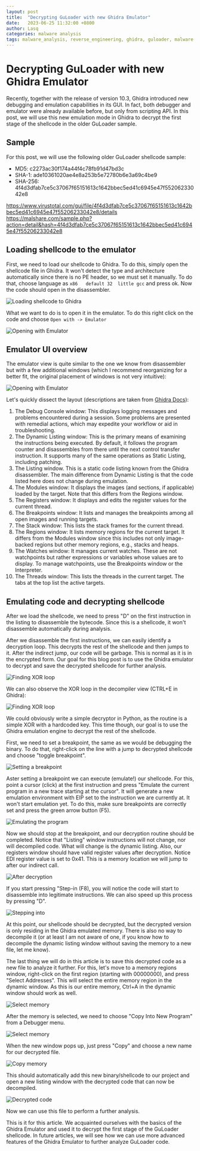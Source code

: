 ```yaml
---
layout: post
title:  "Decrypting GuLoader with new Ghidra Emulator"
date:   2023-06-25 11:32:00 +0800
author: Lasq
categories: malware analysis
tags: malware_analysis, reverse_engineering, ghidra, guloader, malware
---
```


# Decrypting GuLoader with new Ghidra Emulator

Recently, together with the release of version 10.3, Ghidra introduced new debugging and emulation capabilities in its GUI. In fact, both debugger and emulator were already available before, but only from scripting API. In this post, we will use this new emulation mode in Ghidra to decrypt the first stage of the shellcode in the older GuLoader sample.

## Sample

For this post, we will use the following older GuLoader shellcode sample:

* MD5: c2273ac30f174a44f4c78fb91d47bd3c
* SHA-1: ade10361020ae4e8a253b5e72780b6e3a69c4be9
* SHA-256: 4f4d3dfab7ce5c37067f65151613c1642bbec5ed41c6945e47f55206233042e8

https://www.virustotal.com/gui/file/4f4d3dfab7ce5c37067f65151613c1642bbec5ed41c6945e47f55206233042e8/details
https://malshare.com/sample.php?action=detail&hash=4f4d3dfab7ce5c37067f65151613c1642bbec5ed41c6945e47f55206233042e8

## Loading shellcode to the emulator

First, we need to load our shellcode to Ghidra. To do this, simply open the shellcode file in Ghidra. It won't detect the type and architecture automatically since there is no PE header, so we must set it manually. To do that, choose language as `x86   default 32  little gcc` and press ok. Now the code should open in the disassembler.

![Loading shellcode to Ghidra](/assets/img/2023-06-25-decrypting-guloader-with-ghidra/000_load_shellcode.JPG)

What we want to do is to open it in the emulator. To do this right click on the code and choose `Open with -> Emulator`

![Opening with Emulator](/assets/img/2023-06-25-decrypting-guloader-with-ghidra/001_emulator.JPG)

## Emulator UI overview

The emulator view is quite similar to the one we know from disassembler but with a few additional windows (which I recommend reorganizing for a better fit, the original placement of windows is not very intuitive):

![Opening with Emulator](/assets/img/2023-06-25-decrypting-guloader-with-ghidra/002_emulator_layout.png)

Let's quickly dissect the layout (descriptions are taken from [Ghidra Docs](https://github.com/NationalSecurityAgency/ghidra/blob/master/GhidraDocs/GhidraClass/Debugger/A2-UITour.md)):

1. The Debug Console window: This displays logging messages and problems encountered during a session. Some problems are presented with remedial actions, which may expedite your workflow or aid in troubleshooting.
2. The Dynamic Listing window: This is the primary means of examining the instructions being executed. By default, it follows the program counter and disassembles from there until the next control transfer instruction. It supports many of the same operations as Static Listing, including patching.
3. The Listing window. This is a static code listing known from the Ghidra disassembler. The main difference from Dynamic Listing is that the code listed here does not change during emulation.
4. The Modules window: It displays the images (and sections, if applicable) loaded by the target. Note that this differs from the Regions window.
5. The Registers window: It displays and edits the register values for the current thread.
6. The Breakpoints window: It lists and manages the breakpoints among all open images and running targets.
7. The Stack window: This lists the stack frames for the current thread.
8. The Regions window: It lists memory regions for the current target. It differs from the Modules window since this includes not only image-backed regions but other memory regions, e.g., stacks and heaps.
9. The Watches window: It manages current watches. These are not watchpoints but rather expressions or variables whose values are to display. To manage watchpoints, use the Breakpoints window or the Interpreter.
10. The Threads window: This lists the threads in the current target. The tabs at the top list the active targets.

## Emulating code and decrypting shellcode

After we load the shellcode, we need to press "D" on the first instruction in the listing to disassemble the bytecode. Since this is a shellcode, it won't disassemble automatically during analysis.

After we disassemble the first instructions, we can easily identify a decryption loop. This decrypts the rest of the shellcode and then jumps to it. After the indirect jump, our code will be garbage. This is normal as it is in the encrypted form. Our goal for this blog post is to use the Ghidra emulator to decrypt and save the decrypted shellcode for further analysis. 

![Finding XOR loop](/assets/img/2023-06-25-decrypting-guloader-with-ghidra/01_xor_loop.JPG)

We can also observe the XOR loop in the decompiler view (CTRL+E in Ghidra):

![Finding XOR loop](/assets/img/2023-06-25-decrypting-guloader-with-ghidra/02_xor_loop_decompiler.JPG)

We could obviously write a simple decryptor in Python, as the routine is a simple XOR with a hardcoded key. This time though, our goal is to use the Ghidra emulation engine to decrypt the rest of the shellcode.

First, we need to set a breakpoint, the same as we would be debugging the binary. To do that, right-click on the line with a jump to decrypted shellcode and choose "toggle breakpoint".

![Setting a breakpoint](/assets/img/2023-06-25-decrypting-guloader-with-ghidra/03_xor_loop_bp.JPG)

Aster setting a breakpoint we can execute (emulate!) our shellcode. For this, point a cursor (click) at the first instruction and press "Emulate the current program in a new trace starting at the cursor". It will generate a new emulation environment with EIP set to the instruction we are currently at. It won't start emulation yet. To do this, make sure breakpoints are correctly set and press the green arrow button (F5).

![Emulating the program](/assets/img/2023-06-25-decrypting-guloader-with-ghidra/031_emulate.JPG)

Now we should stop at the breakpoint, and our decryption routine should be completed. Notice that "Listing" window instructions will not change, nor will decompiled code. What will change is the dynamic listing. Also, our registers window should have valid register values after decryption. Notice EDI register value is set to 0x41. This is a memory location we will jump to after our indirect call.

![After decryption](/assets/img/2023-06-25-decrypting-guloader-with-ghidra/04_xor_done.JPG)

If you start pressing "Step-in (F8), you will notice the code will start to disassemble into legitimate instructions. We can also speed up this process by pressing "D".

![Stepping into](/assets/img/2023-06-25-decrypting-guloader-with-ghidra/052_stepping.JPG)

At this point, our shellcode should be decrypted, but the decrypted version is only residing in the Ghidra emulated memory. There is also no way to decompile it (or at least I am not aware of one, if you know how to decompile the dynamic listing window without saving the memory to a new file, let me know).

The last thing we will do in this article is to save this decrypted code as a new file to analyze it further. For this, let's move to a memory regions window, right-click on the first region (starting with 00000000), and press "Select Addresses". This will select the entire memory region in the dynamic window. As this is our entire memory, Ctrl+A in the dynamic window should work as well.

![Select memory](/assets/img/2023-06-25-decrypting-guloader-with-ghidra/06_select_addresses.JPG)


After the memory is selected, we need to choose "Copy Into New Program" from a Debugger menu.

![Select memory](/assets/img/2023-06-25-decrypting-guloader-with-ghidra/07_copy_into_new_program.JPG)

When the new window pops up, just press "Copy" and choose a new name for our decrypted file.

![Copy memory](/assets/img/2023-06-25-decrypting-guloader-with-ghidra/08_copy_menu.JPG)

This should automatically add this new binary/shellcode to our project and open a new listing window with the decrypted code that can now be decompiled.

![Decrypted code](/assets/img/2023-06-25-decrypting-guloader-with-ghidra/09_shellcode_decrypted.JPG)

Now we can use this file to perform a further analysis.

This is it for this article. We acquainted ourselves with the basics of the Ghidra Emulator and used it to decrypt the first stage of the GuLoader shellcode. In future articles, we will see how we can use more advanced features of the Ghidra Emulator to further analyze GuLoader code. 
